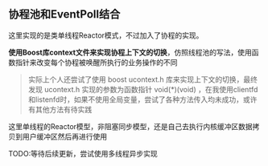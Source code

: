## 协程池和EventPoll结合

这里实现的是类单线程Reactor模式，不过加入了协程的实现。

**使用Boost库context文件来实现协程上下文的切换**，仿照线程池的写法，使用函数指针来改变每个协程被唤醒所执行的业务操作的不同
>实际上个人还尝试了使用 boost ucontext.h 库来实现上下文的切换，最终发现 ucontext.h 实现的参数为函数指针 void(*)(void) ，在我使用clientfd和listenfd时，如果不使用全局变量，尝试了各种方法传入均未成功，或许有其他方法有待实践

这里单线程的Reactor模型，非阻塞同步模型，还是自己去执行内核缓冲区数据拷贝到用户缓冲区然后再进行使用

TODO:等待后续更新，尝试使用多线程异步实现
